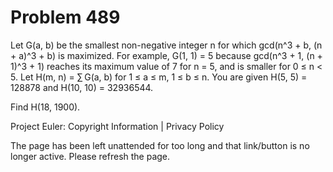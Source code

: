 #   Problem 489

   Let G(a, b) be the smallest non-negative integer n for which gcd(n^3 + b,
   (n + a)^3 + b) is maximized.
   For example, G(1, 1) = 5 because gcd(n^3 + 1, (n + 1)^3 + 1) reaches its
   maximum value of 7 for n = 5, and is smaller for 0 ≤ n < 5.
   Let H(m, n) = ∑ G(a, b) for 1 ≤ a ≤ m, 1 ≤ b ≤ n.
   You are given H(5, 5) = 128878 and H(10, 10) = 32936544.

   Find H(18, 1900).

   Project Euler: Copyright Information | Privacy Policy

   The page has been left unattended for too long and that link/button is no
   longer active. Please refresh the page.
